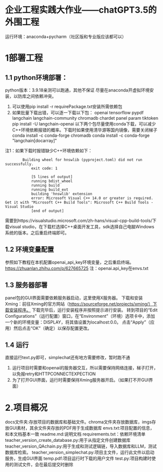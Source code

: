 # 企业工程实践大作业——chatGPT3.5的外围工程

运行环境：anaconda+pycharm（社区版和专业版应该都可以）
# 1部署工程
## 1.1 python环境部署：
python版本：3.9.18亲测可以跑通，其他不保证
尽量在anaconda开虚拟环境安装，以防库之间依赖冲突。
1. 可以使用pip install -r requirePackage.txt安装所需依赖包
2. 如果批量下载出错，可以逐一下载以下包：
   openai
  tensorflow
  pypdf
  langchain
  langchain-community
  chromadb
  chardet
  panel
  param
  tiktoken
  pip install -U langchain-openai
  以下两个包尽量使用conda下载，可以减少C++环境依赖报错的概率。下载时如果使用清华源等国内镜像，需要关闭梯子
  conda install -c conda-forge chromadb
  conda install -c conda-forge "langchain[docarray]"

注1：如果下载时报错缺少C++环境依赖如下：
```
        Building wheel for hnswlib (pyproject.toml) did not run successfully.
            exit code: 1
        
            [5 lines of output]
            running bdist_wheel
            running build
            running build_ext
            building 'hnswlib' extension
            error: Microsoft Visual C++ 14.0 or greater is required. Get it with "Microsoft C++ Build Tools": Microsoft C++ Build Tools - Visual Studio
            [end of output]
```
需要到https://visualstudio.microsoft.com/zh-hans/visual-cpp-build-tools/下载visual studio，在下载栏选择C++桌面开发工具，sdk选择自己电脑Windows系统的版本。之后重启终端即可。
## 1.2 环境变量配置
参照如下教程在本机配置openai_api_key环境变量，之后重启终端。
https://zhuanlan.zhihu.com/p/627665725
注：openai.api_key在envs.txt
## 1.3 服务器部署
panel包的GUI界面需要依赖服务器启动，这里使用X服务器。
下载和安装Xming：前往Xming的官方网站（https://sourceforge.net/projects/xming/）下载安装程序。
下载完毕后，运行安装程序并按照提示进行安装。
转到项目的“Edit Configurations”（运行配置）窗口，在“Environment”（环境）选项卡中，添加一个新的环境变量：DISPLAY，将其值设置为localhost:0.0。
点击“Apply”（应用）然后点击“OK”（确定）以保存配置更改。
## 1.4 运行
直接运行text.py即可，simplechat还有地方需要修改，暂时跑不通
1. 运行项目时需要和openai的服务器交互，所以需要保持网络连接，梯子打开，以免报retry和HTTPCONNECTEXPECTION
2. 为了打开GUI界面，运行时需要保持Xming服务器开启。（如果打不开GUI界面）

# 2.项目概况
docs文件夹:存放项目的数据库和基础文件。chroma文件夹存放数据库，imgs存放GUI素材，其余文件夹存放的PDF用于生成数据库
envs.txt:项目配置的信息，和本文档基本一致
readme.md:说明文档
requirements.txt：依赖环境清单
teacher_version_create_database.py:用于从指定文件创建数据库
teacher_version_QAchain.py:用于生成和测试逻辑链，导入数据库和LLM，测试数据库检索。
teacher_version_simplechat.py:项目主文件，运行此文件以启动服务，生成GUI界面
temp.pdf:项目运行时下载的用户文件
test.py:项目构建时使用的测试文件，会在最后提交时删除



